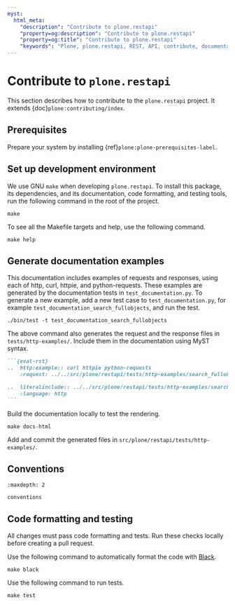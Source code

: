 ```yaml
---
myst:
  html_meta:
    "description": "Contribute to plone.restapi"
    "property=og:description": "Contribute to plone.restapi"
    "property=og:title": "Contribute to plone.restapi"
    "keywords": "Plone, plone.restapi, REST, API, contribute, documentation"
---
```


# Contribute to `plone.restapi`

This section describes how to contribute to the `plone.restapi` project.
It extends {doc}`plone:contributing/index`.


## Prerequisites

Prepare your system by installing {ref}`plone:plone-prerequisites-label`.


## Set up development environment

We use GNU `make` when developing `plone.restapi`.
To install this package, its dependencies, and its documentation, code formatting, and testing tools, run the following command in the root of the project.

```shell
make
```

To see all the Makefile targets and help, use the following command.

```shell
make help
```


## Generate documentation examples

This documentation includes examples of requests and responses, using each of http, curl, httpie, and python-requests.
These examples are generated by the documentation tests in `test_documentation.py`.
To generate a new example, add a new test case to `test_documentation.py`, for example `test_documentation_search_fullobjects`, and run the test.

```shell
./bin/test -t test_documentation_search_fullobjects
```

The above command also generates the request and the response files in `tests/http-examples/`.
Include them in the documentation using MyST syntax.

````markdown
```{eval-rst}
..  http:example:: curl httpie python-requests
    :request: ../../src/plone/restapi/tests/http-examples/search_fullobjects.req

..  literalinclude:: ../../src/plone/restapi/tests/http-examples/search_fullobjects.resp
    :language: http
```
````

Build the documentation locally to test the rendering.

```shell
make docs-html
```

Add and commit the generated files in `src/plone/restapi/tests/http-examples/`.


## Conventions

```{toctree}
:maxdepth: 2

conventions
```

## Code formatting and testing

All changes must pass code formatting and tests.
Run these checks locally before creating a pull request.

Use the following command to automatically format the code with [Black](https://black.readthedocs.io/en/stable/index.html).

```shell
make black
```

Use the following command to run tests.

```shell
make test
```

